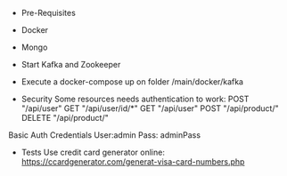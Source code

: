 - Pre-Requisites
 - Docker 
 - Mongo
 - Start Kafka and Zookeeper 
 - Execute a docker-compose up on folder /main/docker/kafka

- Security
Some resources needs authentication to work: POST "/api/user" GET "/api/user/id/*" GET "/api/user" POST "/api/product/" DELETE "/api/product/"

Basic Auth Credentials User:admin Pass: adminPass

- Tests
Use credit card generator online: https://ccardgenerator.com/generat-visa-card-numbers.php
